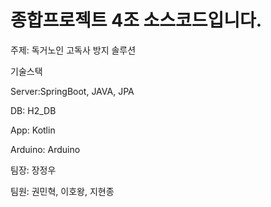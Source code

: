 # 종합프로젝트 4조 소스코드입니다.
주제: 독거노인 고독사 방지 솔루션

기술스택

  Server:SpringBoot, JAVA, JPA
  
  DB: H2_DB
  
  App: Kotlin
  
  Arduino: Arduino

팀장: 장정우

팀원: 권민혁, 이호왕, 지현종
